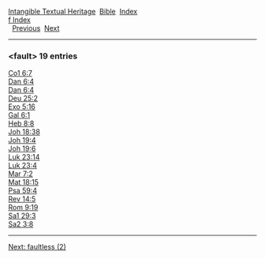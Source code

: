 [Intangible Textual Heritage](../../index)  [Bible](../index) 
[Index](index)   
[f Index](_f_)  
  [Previous](c04117)  [Next](c04119) 

------------------------------------------------------------------------

### &lt;fault&gt; 19 entries

[Co1 6:7](../kjv/co1006.htm#007)  
[Dan 6:4](../kjv/dan006.htm#004)  
[Dan 6:4](../kjv/dan006.htm#004)  
[Deu 25:2](../kjv/deu025.htm#002)  
[Exo 5:16](../kjv/exo005.htm#016)  
[Gal 6:1](../kjv/gal006.htm#001)  
[Heb 8:8](../kjv/heb008.htm#008)  
[Joh 18:38](../kjv/joh018.htm#038)  
[Joh 19:4](../kjv/joh019.htm#004)  
[Joh 19:6](../kjv/joh019.htm#006)  
[Luk 23:14](../kjv/luk023.htm#014)  
[Luk 23:4](../kjv/luk023.htm#004)  
[Mar 7:2](../kjv/mar007.htm#002)  
[Mat 18:15](../kjv/mat018.htm#015)  
[Psa 59:4](../kjv/psa059.htm#004)  
[Rev 14:5](../kjv/rev014.htm#005)  
[Rom 9:19](../kjv/rom009.htm#019)  
[Sa1 29:3](../kjv/sa1029.htm#003)  
[Sa2 3:8](../kjv/sa2003.htm#008)  

------------------------------------------------------------------------

[Next: faultless (2)](c04119)
